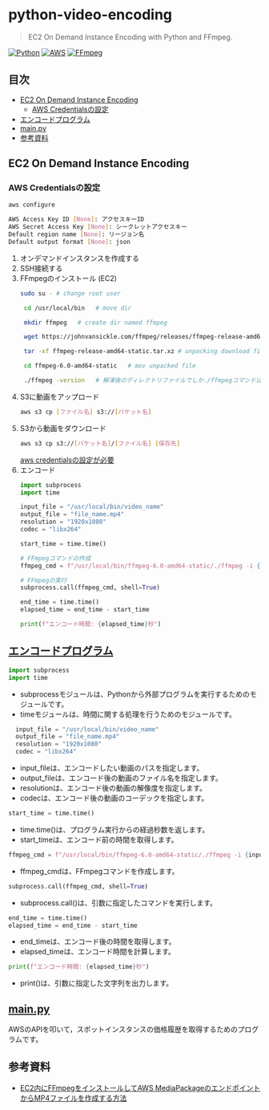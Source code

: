# python-video-encoding<!-- omit in toc -->

> EC2 On Demand Instance Encoding with Python and FFmpeg.

[![Python](https://img.shields.io/badge/python-3670A0?style=flat-square&logo=python&logoColor=ffdd54)](https://www.python.org/)
[![AWS](https://img.shields.io/badge/-AWS-232F3E?style=flat-square&logo=amazon-aws)](https://aws.amazon.com/)
[![FFmpeg](https://img.shields.io/badge/-FFmpeg-0076A8?style=flat-square&logo=ffmpeg)](https://ffmpeg.org/)

## 目次<!-- omit in toc -->
- [EC2 On Demand Instance Encoding](#-ec2-on-demand-instance-encoding)
  - [AWS Credentialsの設定](#-aws-credentialsの設定)
- [エンコードプログラム](#-エンコードプログラム)
- [main.py](#-main.py)
- [参考資料](#-参考資料)

## EC2 On Demand Instance Encoding

### AWS Credentialsの設定
```bash
aws configure
```
```bash
AWS Access Key ID [None]: アクセスキーID
AWS Secret Access Key [None]: シークレットアクセスキー
Default region name [None]: リージョン名
Default output format [None]: json
```

1. オンデマンドインスタンスを作成する
2. SSH接続する
3. FFmpegのインストール (EC2)
   ```bash
   sudo su - # change root user

    cd /usr/local/bin   # move dir

    mkdir ffmpeg   # create dir named ffmpeg

    wget https://johnvansickle.com/ffmpeg/releases/ffmpeg-release-amd64-static.tar.xz   # download ffmpeg file

    tar -xf ffmpeg-release-amd64-static.tar.xz # unpacking download file

    cd ffmpeg-6.0-amd64-static   # mov unpacked file

    ./ffmpeg -version   # 解凍後のディレクトリファイルでしか./ffmpegコマンドは使えない
    ```
4. S3に動画をアップロード
   ```bash
   aws s3 cp [ファイル名] s3://[バケット名]
   ```
5. S3から動画をダウンロード
   ```bash
   aws s3 cp s3://[バケット名]/[ファイル名] [保存先]
   ```
   [aws credentialsの設定が必要](#-aws-credentialsの設定)
6. エンコード
    ```python
    import subprocess
    import time

    input_file = "/usr/local/bin/video_name"
    output_file = "file_name.mp4"
    resolution = "1920x1080"
    codec = "libx264"

    start_time = time.time()

    # FFmpegコマンドの作成
    ffmpeg_cmd = f"/usr/local/bin/ffmpeg-6.0-amd64-static/./ffmpeg -i {input_file} -s {resolution} -c:v {codec} {output_file}"

    # FFmpegの実行
    subprocess.call(ffmpeg_cmd, shell=True)

    end_time = time.time()
    elapsed_time = end_time - start_time

    print(f"エンコード時間: {elapsed_time}秒")
    ```
## <a href="https://github.com/soso0024/python-Video-Encoding/tree/main/src/encode">エンコードプログラム</a>
  ```python
  import subprocess
  import time
  ```
  - subprocessモジュールは、Pythonから外部プログラムを実行するためのモジュールです。
  - timeモジュールは、時間に関する処理を行うためのモジュールです。
    
```python
  input_file = "/usr/local/bin/video_name"
  output_file = "file_name.mp4"
  resolution = "1920x1080"
  codec = "libx264"
 ```
  - input_fileは、エンコードしたい動画のパスを指定します。
  - output_fileは、エンコード後の動画のファイル名を指定します。
  - resolutionは、エンコード後の動画の解像度を指定します。
  - codecは、エンコード後の動画のコーデックを指定します。
  ```python
  start_time = time.time()
  ```
  - time.time()は、プログラム実行からの経過秒数を返します。
  - start_timeは、エンコード前の時間を取得します。
  ```python
  ffmpeg_cmd = f"/usr/local/bin/ffmpeg-6.0-amd64-static/./ffmpeg -i {input_file} -s {resolution} -c:v {codec} {output_file}"
  ```
  - ffmpeg_cmdは、FFmpegコマンドを作成します。
  ```python
  subprocess.call(ffmpeg_cmd, shell=True)
  ```
  - subprocess.call()は、引数に指定したコマンドを実行します。
  ```python
  end_time = time.time()
  elapsed_time = end_time - start_time
  ```
  - end_timeは、エンコード後の時間を取得します。
  - elapsed_timeは、エンコード時間を計算します。
  ```python
  print(f"エンコード時間: {elapsed_time}秒")
  ```
  - print()は、引数に指定した文字列を出力します。

## <a href="https://github.com/soso0024/python-Video-Encoding/blob/main/src/main.py"> main.py </a>
AWSのAPIを叩いて，スポットインスタンスの価格履歴を取得するためのプログラムです。

## 参考資料
- [EC2内にFFmpegをインストールしてAWS MediaPackageのエンドポイントからMP4ファイルを作成する方法](https://www.monster-dive.com/blog/web_system/20210209_002010.php)
